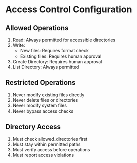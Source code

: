 # Access Control Configuration

## Allowed Operations
1. Read: Always permitted for accessible directories
2. Write: 
   - New files: Requires format check
   - Existing files: Requires human approval
3. Create Directory: Requires human approval
4. List Directory: Always permitted

## Restricted Operations
1. Never modify existing files directly
2. Never delete files or directories
3. Never modify system files
4. Never bypass access checks

## Directory Access
1. Must check allowed_directories first
2. Must stay within permitted paths
3. Must verify access before operations
4. Must report access violations